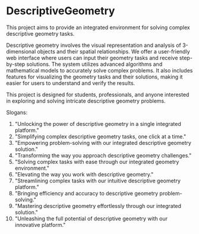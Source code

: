# DescriptiveGeometry

This project aims to provide an integrated environment for solving complex descriptive geometry tasks.

Descriptive geometry involves the visual representation and analysis of 3-dimensional objects and their spatial relationships. We offer a user-friendly web interface where users can input their geometry tasks and receive step-by-step solutions. The system utilizes advanced algorithms and mathematical models to accurately solve complex problems. It also includes features for visualizing the geometry tasks and their solutions, making it easier for users to understand and verify the results.

This project is designed for students, professionals, and anyone interested in exploring and solving intricate descriptive geometry problems.

Slogans:
1. "Unlocking the power of descriptive geometry in a single integrated platform."
2. "Simplifying complex descriptive geometry tasks, one click at a time."
3. "Empowering problem-solving with our integrated descriptive geometry solution."
4. "Transforming the way you approach descriptive geometry challenges."
5. "Solving complex tasks with ease through our integrated geometry environment."
6. "Elevating the way you work with descriptive geometry."
7. "Streamlining complex tasks with our intuitive descriptive geometry platform."
8. "Bringing efficiency and accuracy to descriptive geometry problem-solving."
9. "Mastering descriptive geometry effortlessly through our integrated solution."
10. "Unleashing the full potential of descriptive geometry with our innovative platform."
